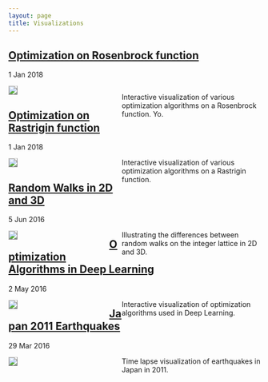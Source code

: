 ```yaml
---
layout: page
title: Visualizations
---
```


<!-- Rosenbrock viz -->
<div class="post">
  <h2 class="post-title">
    <a href="https://emiliendupont.github.io/optimization-rosenbrock/">
      Optimization on Rosenbrock function
    </a>
  </h2>

  <span class="post-date">1 Jan 2018</span>

  <div style="float:left; width:40%;">
    <img src="{{ site.url }}/imgs/viz-previews/optimization_rosenbrock.png" style="align:left; border: 1px solid #d3d3d3; border-style: outset;">
  </div>

  <div style="float:right; width:55%;">
    <p>Interactive visualization of various optimization algorithms on a Rosenbrock function. Yo.</p>
  </div>
  <p style="margin-bottom:1px;"> </p>
</div>

<p style="margin-bottom:1px;"> </p>
&nbsp;


<!-- Rastrigin viz -->
<div class="post">
  <h2 class="post-title">
    <a href="https://emiliendupont.github.io/optimization-rastrigin/">
      Optimization on Rastrigin function
    </a>
  </h2>

  <span class="post-date">1 Jan 2018</span>

  <div style="float:left; width:40%;">
    <img src="{{ site.url }}/imgs/viz-previews/optimization_rastrigin.png" style="align:left; border: 1px solid #d3d3d3; border-style: outset;">
  </div>

  <div style="float:right; width:55%;">
    Interactive visualization of various optimization algorithms on a Rastrigin function.
  </div>
</div>
&nbsp;


<!-- Random Walk -->
<div class="post">
  <h2 class="post-title">
    <a href="https://emiliendupont.github.io/random-walk-viz/">
      Random Walks in 2D and 3D
    </a>
  </h2>

  <span class="post-date">5 Jun 2016</span>

  <div style="float:left; width:40%;">
    <img src="{{ site.url }}/imgs/viz-previews/random_walk_viz.png" style="align:left; border: 1px solid #d3d3d3; border-style: outset;">
  </div>

  <div style="float:right; width:55%;">
    Illustrating the differences between random walks on the integer lattice in 2D and 3D.
  </div>
</div>


<!-- Optim viz -->
<div class="post">
  <h2 class="post-title">
    <a href="https://emiliendupont.github.io/optimization-visualization/">
      Optimization Algorithms in Deep Learning
    </a>
  </h2>

  <span class="post-date">2 May 2016</span>

  <div style="float:left; width:40%;">
    <img src="{{ site.url }}/imgs/viz-previews/optimization_viz.png" style="align:left; border: 1px solid #d3d3d3; border-style: outset;">
  </div>

  <div style="float:right; width:55%;">
    Interactive visualization of optimization algorithms used in Deep Learning.
  </div>
</div>


<!-- Japan Earthquakes -->
<div class="post">
  <h2 class="post-title">
    <a href="https://emiliendupont.github.io/japan-earthquakes/">
      Japan 2011 Earthquakes
    </a>
  </h2>

  <span class="post-date">29 Mar 2016</span>

  <div style="float:left; width:40%;">
    <img src="{{ site.url }}/imgs/viz-previews/japan_earthquakes.png" style="align:left; border: 1px solid #d3d3d3; border-style: outset;">
  </div>

  <div style="float:right; width:55%;">
    Time lapse visualization of earthquakes in Japan in 2011.
  </div>
</div>
